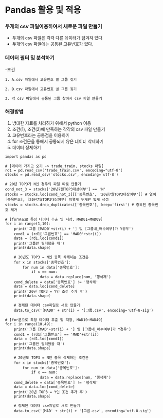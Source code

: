 # Pandas 활용 및 적용

### 두개의 csv 파일이용하여서 새로운 파일 만들기

- 두개의 csv 파일은 각각 다른 데이터가 담겨져 있다
- 두개의 csv 파일에는 공통된 고유번호가 있다.

### 데이터 필터 및 분석하기 

  -조건
    
    1. A.csv 파일에서 고유번호 별 그룹 짖기
    
    2. B.csv 파일에서 고유번호 별 그룹 짖기
    
    3. 각 csv 파일에서 공통된 그룹 찾아서 csv 파일 만들기
    
### 해결방법
1. 방대한 자료를 처리하기 위해서 python 이용
2. 조건(1), 조건(2)에 만족하는 각각의 csv 파일 만들기
3. 고유번호라는 공통점을 이용하기
4. for 조건문을 통해서 공통되지 않은 데이터 삭제하기
5. 데이터 정제하기


```
import pandas as pd

# [데이터 가지고 오기 -> trade_train, stocks 파일]
rd1 = pd.read_csv('trade_train.csv', encoding="utf-8")
stocks = pd.read_csv('stocks.csv', encoding='utf-8')

# 20년 TOP3가 N인 경우의 파일 따로 만들기
cond_not_3 = stocks['20년7월TOP3대상여부'] == 'N'
stocks = stocks.loc[cond_not_3][['종목번호', '20년7월TOP3대상여부']] # 열이 [종목번호], [20년7월TOP3대상여부] 이렇게 두개만 있게 생성
stocks = stocks.drop_duplicates(['종목번호'], keep='first') # 중복된 종목번호 제거

# [for문으로 특정 데이터 추출 및 저장, MAD01~MAD09]
for i in range(1,10):
    print('그룹 [MAD0'+str(i) + '] 및 [그룹내_매수여부]가 Y경우')
    cond1 = (rd1['그룹번호'] == 'MAD0'+str(i))
    data = (rd1.loc[cond1])
    print('그룹만 필터했을 때')
    print(data.shape)

    # 20년도 TOP3 = N인 종목 삭제하는 조건문
    for x in stocks['종목번호']:
        for num in data['종목번호']:
            if x == num:
                data = data.replace(num, '행삭제')
    cond_delete = data['종목번호'] != '행삭제'
    data = data.loc[cond_delete]
    print('20년 TOP3 = Y인 조건 추가 후')
    print(data.shape)

    # 정제된 데이터 csv파일로 새로 만들기
    data.to_csv('[MAD0' + str(i) + ']그룹.csv', encoding='utf-8-sig')

# [for문으로 특정 데이터 추출 및 저장, MAD10~MAD49]
for i in range(10,49):
    print('그룹 [MAD'+str(i) + '] 및 [그룹내_매수여부]가 Y경우')
    cond1 = (rd1['그룹번호'] == 'MAD'+str(i))
    data = (rd1.loc[cond1])
    print('그룹만 필터했을 때')
    print(data.shape)

    # 20년도 TOP3 = N인 종목 삭제하는 조건문
    for x in stocks['종목번호']:
        for num in data['종목번호']:
            if x == num:
                data = data.replace(num, '행삭제')
    cond_delete = data['종목번호'] != '행삭제'
    data = data.loc[cond_delete]
    print('20년 TOP3 = Y인 조건 추가 후')
    print(data.shape)

    # 정제된 데이터 csv파일로 새로 만들기
    data.to_csv('[MAD' + str(i) + ']그룹.csv', encoding='utf-8-sig')
```
